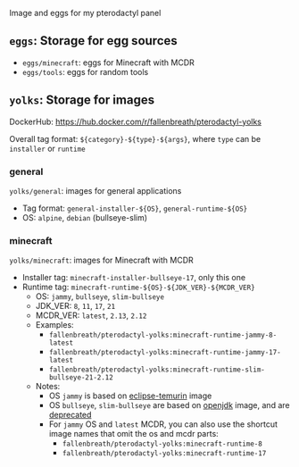 Image and eggs for my pterodactyl panel

## `eggs`: Storage for egg sources

- `eggs/minecraft`: eggs for Minecraft with MCDR
- `eggs/tools`: eggs for random tools

## `yolks`: Storage for images

DockerHub: https://hub.docker.com/r/fallenbreath/pterodactyl-yolks

Overall tag format: `${category}-${type}-${args}`, where `type` can be `installer` or `runtime`

### general

`yolks/general`: images for general applications

- Tag format: `general-installer-${OS}`, `general-runtime-${OS}`
- OS: `alpine`, `debian` (bullseye-slim)

### minecraft

`yolks/minecraft`: images for Minecraft with MCDR

- Installer tag: `minecraft-installer-bullseye-17`, only this one
- Runtime tag: `minecraft-runtime-${OS}-${JDK_VER}-${MCDR_VER}`
  - OS: `jammy`, `bullseye`, `slim-bullseye`
  - JDK_VER: `8`, `11`, `17`, `21`
  - MCDR_VER: `latest`, `2.13`, `2.12`
  - Examples:
    - `fallenbreath/pterodactyl-yolks:minecraft-runtime-jammy-8-latest`
    - `fallenbreath/pterodactyl-yolks:minecraft-runtime-jammy-17-latest`
    - `fallenbreath/pterodactyl-yolks:minecraft-runtime-slim-bullseye-21-2.12`
  - Notes:
    - OS `jammy` is based on [eclipse-temurin](https://hub.docker.com/_/eclipse-temurin) image
    - OS `bullseye`, `slim-bullseye` are based on [openjdk](https://hub.docker.com/_/openjdk) image, and are [deprecated](https://github.com/docker-library/openjdk/issues/505)
    - For `jammy` OS and `latest` MCDR, you can also use the shortcut image names that omit the os and mcdr parts:
      - `fallenbreath/pterodactyl-yolks:minecraft-runtime-8`
      - `fallenbreath/pterodactyl-yolks:minecraft-runtime-17`
